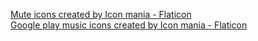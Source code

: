 <a href="https://www.flaticon.com/free-icons/mute" title="mute icons">Mute icons created by Icon mania - Flaticon</a>
<br>
<a href="https://www.flaticon.com/free-icons/google-play-music" title="google play music icons">Google play music icons created by Icon mania - Flaticon</a>